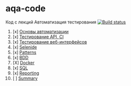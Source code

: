# aqa-code
Код с лекций Автоматизация тестирования
[![Build status](https://ci.appveyor.com/api/projects/status/33j69y2fwwu3ogf8?svg=true)](https://ci.appveyor.com/project/Ilmir1995/gittester2)


1. [x] [Основы автоматизации](basics/)
1. [x] [Тестирование API, CI](api-ci/)
1. [x] [Тестирование веб-интерфейсов](web/)
1. [x] [Selenide](selenide/)
1. [x] [Patterns](patterns/)
1. [x] [BDD](bdd/)
1. [X] [Docker](docker/)
1. [x] [SQL](sql/)
1. [x] [Reporting](reporting/)
1. [ ] [Summary](summary/)

